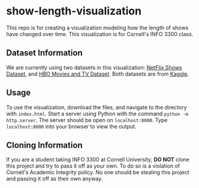 # show-length-visualization

This repo is for creating a visualization modeling how
the length of shows have changed over time. This
visualization is for Cornell's INFO 3300 class.

## Dataset Information

We are currently using two datasets in this
visualization: [NetFlix Shows Dataset](https://www.kaggle.com/datasets/shivamb/netflix-shows),
and [HBO Movies and TV Dataset](https://www.kaggle.com/datasets/dgoenrique/hbo-max-movies-and-tv-shows/data?select=titles.csv).
Both datasets are from [Kaggle](https://www.kaggle.com/).

## Usage

To use the visualization, download the files, and navigate
to the directory with `index.html`. Start a server using Python
with the command `python -m http.server`. The server should be
open on `localhost:8000`. Type `localhost:8000` into your
browser to view the output.

## Cloning Information

If you are a student taking INFO 3300 at Cornell
University, **DO NOT** clone this project and try to
pass it off as your own. To do so is a violation of
Cornell's Academic Integrity policy. No one should be
stealing this project and passing it off as their own anyway.
